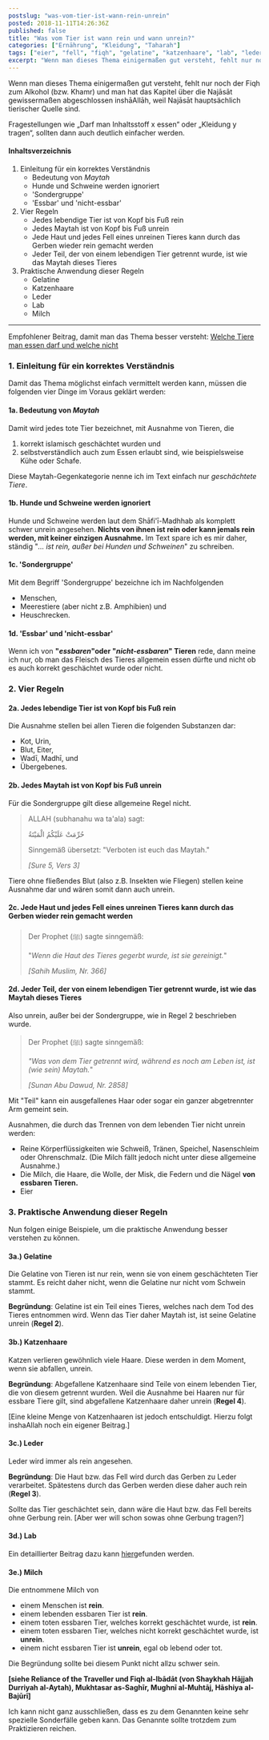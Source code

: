 ```yaml
---
postslug: "was-vom-tier-ist-wann-rein-unrein"
posted: 2018-11-11T14:26:36Z
published: false
title: "Was vom Tier ist wann rein und wann unrein?"
categories: ["Ernährung", "Kleidung", "Taharah"]
tags: ["eier", "fell", "fiqh", "gelatine", "katzenhaare", "lab", "leder", "madhhab", "maytah", "milch", "najis", "rein", "shafi", "tahir", "tier", "unrein"]
excerpt: "Wenn man dieses Thema einigermaßen gut versteht, fehlt nur noch der Fiqh zum Alkohol (bzw. Khamr) u..."
---
```


Wenn man dieses Thema einigermaßen gut versteht, fehlt nur noch der Fiqh zum Alkohol (bzw. Khamr) und man hat das Kapitel über die Najāsāt gewissermaßen abgeschlossen inshāAllāh, weil Najāsāt hauptsächlich tierischer Quelle sind.

Fragestellungen wie „Darf man Inhaltsstoff x essen“ oder „Kleidung y tragen“, sollten dann auch deutlich einfacher werden.

#### Inhaltsverzeichnis

1. Einleitung für ein korrektes Verständnis
    * Bedeutung von _Maytah_
    * Hunde und Schweine werden ignoriert
    * 'Sondergruppe'
    * 'Essbar' und 'nicht-essbar'
2. Vier Regeln
    * Jedes lebendige Tier ist von Kopf bis Fuß rein
    * Jedes Maytah ist von Kopf bis Fuß unrein
    * Jede Haut und jedes Fell eines unreinen Tieres kann durch das Gerben wieder rein gemacht werden
    * Jeder Teil, der von einem lebendigen Tier getrennt wurde, ist wie das Maytah dieses Tieres
3. Praktische Anwendung dieser Regeln
    * Gelatine
    * Katzenhaare
    * Leder
    * Lab
    * Milch

* * *

Empfohlener Beitrag, damit man das Thema besser versteht: [Welche Tiere man essen darf und welche nicht](https://shafii-madhhab.de/welche-tiere-man-essen-darf-und-welche-nicht/)

### 1\. Einleitung für ein korrektes Verständnis

Damit das Thema möglichst einfach vermittelt werden kann, müssen die folgenden vier Dinge im Voraus geklärt werden:

#### 1a. Bedeutung von _Maytah_

Damit wird jedes tote Tier bezeichnet, mit Ausnahme von Tieren, die

1. korrekt islamisch geschächtet wurden und
2. selbstverständlich auch zum Essen erlaubt sind, wie beispielsweise Kühe oder Schafe.

Diese Maytah-Gegenkategorie nenne ich im Text einfach nur _geschächtete Tiere_.

#### 1b. Hunde und Schweine werden ignoriert

Hunde und Schweine werden laut dem Shāfi'ī-Madhhab als komplett schwer unrein angesehen. **Nichts von ihnen ist rein oder kann jemals rein werden, mit keiner einzigen Ausnahme.** Im Text spare ich es mir daher, ständig "_... ist rein, außer bei Hunden und Schweinen_" zu schreiben.

#### 1c. 'Sondergruppe'

Mit dem Begriff 'Sondergruppe' bezeichne ich im Nachfolgenden

* Menschen,
* Meerestiere (aber nicht z.B. Amphibien) und
* Heuschrecken.

#### 1d. 'Essbar' und 'nicht-essbar'

Wenn ich von **"**_**essbaren**_**"**oder **"**_**nicht-essbaren**_**" Tieren** rede, dann meine ich nur, ob man das Fleisch des Tieres allgemein essen dürfte und nicht ob es auch korrekt geschächtet wurde oder nicht.

### 2\. Vier Regeln

#### 2a. Jedes lebendige Tier ist von Kopf bis Fuß rein

Die Ausnahme stellen bei allen Tieren die folgenden Substanzen dar:

* Kot, Urin,
* Blut, Eiter,
* Wadī, Madhī, und
* Übergebenes.

#### 2b. Jedes Maytah ist von Kopf bis Fuß unrein

Für die Sondergruppe gilt diese allgemeine Regel nicht.

> ALLAH (subhanahu wa ta'ala) sagt:
> 
> حُرِّمَتْ عَلَيْكُمُ الْمَيْتَةُ
> 
> Sinngemäß übersetzt: "Verboten ist euch das Maytah."
> 
> <cite>[Sure 5, Vers 3]
> </cite>

Tiere ohne fließendes Blut (also z.B. Insekten wie Fliegen) stellen keine Ausnahme dar und wären somit dann auch unrein.

#### 2c. Jede Haut und jedes Fell eines unreinen Tieres kann durch das Gerben wieder rein gemacht werden

> Der Prophet (ﷺ) sagte sinngemäß:
> 
> "_Wenn die Haut des Tieres gegerbt wurde, ist sie gereinigt._"
> 
> <cite>[Sahih Muslim, Nr. 366]</cite>

#### 2d. Jeder Teil, der von einem lebendigen Tier getrennt wurde, ist wie das Maytah dieses Tieres

Also unrein, außer bei der Sondergruppe, wie in Regel 2 beschrieben wurde.

> Der Prophet (ﷺ) sagte sinngemäß:
> 
> _"Was von dem Tier getrennt wird, während es noch am Leben ist, ist (wie sein) Maytah._"
> 
> <cite>[Sunan Abu Dawud, Nr. 2858]</cite>

Mit "Teil" kann ein ausgefallenes Haar oder sogar ein ganzer abgetrennter Arm gemeint sein.

Ausnahmen, die durch das Trennen von dem lebenden Tier nicht unrein werden:

* Reine Körperflüssigkeiten wie Schweiß, Tränen, Speichel, Nasenschleim oder Ohrenschmalz. (Die Milch fällt jedoch nicht unter diese allgemeine Ausnahme.)
* Die Milch, die Haare, die Wolle, der Misk, die Federn und die Nägel **von essbaren Tieren.**
* Eier

### 3\. Praktische Anwendung dieser Regeln

Nun folgen einige Beispiele, um die praktische Anwendung besser verstehen zu können.

#### 3a.) Gelatine

Die Gelatine von Tieren ist nur rein, wenn sie von einem geschächteten Tier stammt. Es reicht daher nicht, wenn die Gelatine nur nicht vom Schwein stammt.

**Begründung**:
Gelatine ist ein Teil eines Tieres, welches nach dem Tod des Tieres entnommen wird. Wenn das Tier daher Maytah ist, ist seine Gelatine unrein (**Regel 2**).

#### 3b.) Katzenhaare

Katzen verlieren gewöhnlich viele Haare. Diese werden in dem Moment, wenn sie abfallen, unrein.

**Begründung**:
Abgefallene Katzenhaare sind Teile von einem lebenden Tier, die von diesem getrennt wurden. Weil die Ausnahme bei Haaren nur für essbare Tiere gilt, sind abgefallene Katzenhaare daher unrein (**Regel 4**).

[Eine kleine Menge von Katzenhaaren ist jedoch entschuldigt.
Hierzu folgt inshaAllah noch ein eigener Beitrag.]

#### 3c.) Leder

Leder wird immer als rein angesehen.

**Begründung**:
Die Haut bzw. das Fell wird durch das Gerben zu Leder verarbeitet. Spätestens durch das Gerben werden diese daher auch rein (**Regel 3**).

Sollte das Tier geschächtet sein, dann wäre die Haut bzw. das Fell bereits ohne Gerbung rein. [Aber wer will schon sowas ohne Gerbung tragen?]

#### 3d.) Lab

Ein detaillierter Beitrag dazu kann [hier](https://shafiimadhhab.wordpress.com/2020/01/20/qa-ist-kase-der-tierisches-lab-beinhaltet-halal/)gefunden werden.

#### 3e.) Milch

Die entnommene Milch von

* einem Menschen ist **rein**.
* einem lebenden essbaren Tier ist **rein**.
* einem toten essbaren Tier, welches korrekt geschächtet wurde, ist **rein**.
* einem toten essbaren Tier, welches nicht korrekt geschächtet wurde, ist **unrein**.
* einem nicht essbaren Tier ist **unrein**, egal ob lebend oder tot.

Die Begründung sollte bei diesem Punkt nicht allzu schwer sein.

**[siehe Reliance of the Traveller und Fiqh al-Ibādāt (von Shaykhah Hājjah Durriyah al-Aytah), Mukhtasar as-Saghīr, Mughnī al-Muhtāj, Hāshiya al-Bajūrī]**

Ich kann nicht ganz ausschließen, dass es zu dem Genannten keine sehr spezielle Sonderfälle geben kann. Das Genannte sollte trotzdem zum Praktizieren reichen.